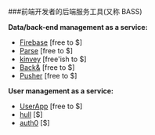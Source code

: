 ###前端开发者的后端服务工具(又称 BASS)

**Data/back-end management as a service:**

<ul>
<li><a href="https://www.firebase.com/index.html">Firebase</a> [free to $]</li>
<li><a href="https://www.parse.com/">Parse</a> [free to $]</li>
<li><a href="http://www.kinvey.com/">kinvey</a> [free'ish to $]</li>
<li><a href="https://www.backand.com/">Back&amp;</a> [free to $]</li>
<li><a href="https://pusher.com/">Pusher</a> [free to $]</li>
</ul>

**User management as a service:**

<ul>
<li><a href="https://www.userapp.io/">UserApp</a> [free to $]</li>
<li><a href="http://www.hull.io/">hull</a> [$]</li>
<li><a href="https://auth0.com">auth0</a> [$]</li>
</ul>
